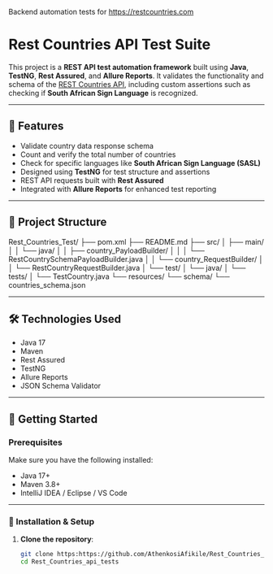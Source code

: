 Backend automation tests for https://restcountries.com 

# Rest Countries API Test Suite

This project is a **REST API test automation framework** built using **Java**, **TestNG**, **Rest Assured**, and **Allure Reports**. It validates the functionality and schema of the [REST Countries API](https://restcountries.com/), including custom assertions such as checking if **South African Sign Language** is recognized.

---

## 📌 Features

- Validate country data response schema
- Count and verify the total number of countries
- Check for specific languages like **South African Sign Language (SASL)**
- Designed using **TestNG** for test structure and assertions
- REST API requests built with **Rest Assured**
- Integrated with **Allure Reports** for enhanced test reporting

---

## 📁 Project Structure

Rest_Countries_Test/
├── pom.xml
├── README.md
├── src/
│ ├── main/
│ │ └── java/
│ │ ├── country_PayloadBuilder/
│ │ │ └── RestCountrySchemaPayloadBuilder.java
│ │ └── country_RequestBuilder/
│ │ └── RestCountryRequestBuilder.java
│ └── test/
│ └── java/
│ └── tests/
│ └── TestCountry.java
└── resources/
└── schema/
└── countries_schema.json


---

## 🛠️ Technologies Used

- Java 17
- Maven
- Rest Assured
- TestNG
- Allure Reports
- JSON Schema Validator

---

## 🚀 Getting Started

### Prerequisites

Make sure you have the following installed:

- Java 17+
- Maven 3.8+
- IntelliJ IDEA / Eclipse / VS Code

---

### 🧾 Installation & Setup

1. **Clone the repository**:
   ```bash
   git clone https:https://github.com/AthenkosiAfikile/Rest_Countries_api_tests
   cd Rest_Countries_api_tests



